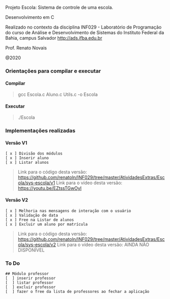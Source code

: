
Projeto Escola: Sistema de controle de uma escola.

Desenvolvimento em C

Realizado no contexto da disciplina INF029 - Laboratório de Programação
do curso de Análise e Desenvolvimento de Sistemas do Instituto Federal da Bahia, campus Salvador
http://ads.ifba.edu.br

Prof. Renato Novais

@2020
 ### Orientações para compilar e executar
#### Compilar
> gcc Escola.c Aluno.c Utils.c -o Escola
#### Executar
> ./Escola

 ### Implementações realizadas
 #### Versão V1
	[ x ] Divisão dos módulos
	[ x ] Inserir aluno
	[ x ] Listar alunos
> Link para o código desta versão: https://github.com/renatoln/INF029/tree/master/AtividadesExtras/Escola/sys-escola/v1
> Link para o vídeo desta versão: https://youtu.be/EZtssTGwOyI

 #### Versão V2
	[ x ] Melhoria nas mensagens de interação com o usuário
	[ x ] Validação de data
	[ x ] Free na Listar de alunos
	[ x ] Excluir um aluno por matrícula
> Link para o código desta versão: https://github.com/renatoln/INF029/tree/master/AtividadesExtras/Escola/sys-escola/v2
> Link para o vídeo desta versão: AINDA NÃO DISPONÍVEL

 ### To Do
 	## Módulo professor
 	[  ] inserir professor
 	[  ] listar professor
 	[  ] excluir professor
	[  ] fazer o free da lista de professores ao fechar a aplicação
